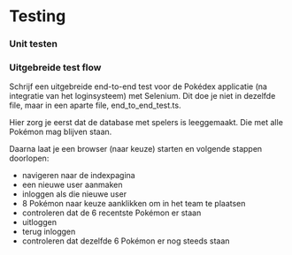 # Testing

### Unit testen



### Uitgebreide test flow

Schrijf een uitgebreide end-to-end test voor de Pokédex applicatie (na integratie van het loginsysteem) met Selenium. Dit doe je niet in dezelfde file, maar in een aparte file, end\_to\_end\_test.ts.

Hier zorg je eerst dat de database met spelers is leeggemaakt. Die met alle Pokémon mag blijven staan.

Daarna laat je een browser (naar keuze) starten en volgende stappen doorlopen:

* navigeren naar de indexpagina
* een nieuwe user aanmaken
* inloggen als die nieuwe user
* 8 Pokémon naar keuze aanklikken om in het team te plaatsen
* controleren dat de 6 recentste Pokémon er staan
* uitloggen
* terug inloggen
* controleren dat dezelfde 6 Pokémon er nog steeds staan
